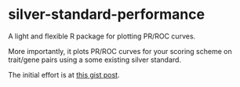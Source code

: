 # silver-standard-performance

A light and flexible R package for plotting PR/ROC curves.

More importantly, it plots PR/ROC curves for your scoring scheme on trait/gene pairs using a some existing silver standard.

The initial effort is at [this gist post](https://gist.github.com/liangyy/6d4314dbc238236731e134abef2484f4).
